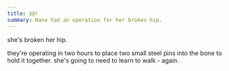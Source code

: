 ```yaml
---
title: $@!
summary: Nana had an operation for her broken hip.
---
```


she's broken her hip.

they're operating in two hours to place two small steel pins into the bone to hold it together. she's going to need to learn to walk - again.